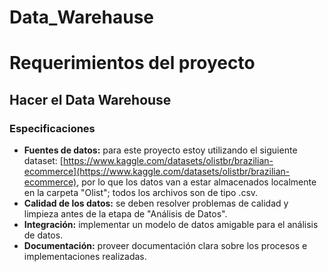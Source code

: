 # Data_Warehause

# Requerimientos del proyecto
## Hacer el Data Warehouse
### Especificaciones
- **Fuentes de datos:** para este proyecto estoy utilizando el siguiente dataset: [https://www.kaggle.com/datasets/olistbr/brazilian-ecommerce](https://www.kaggle.com/datasets/olistbr/brazilian-ecommerce), por lo que los datos van a estar almacenados localmente en la carpeta "Olist"; todos los archivos son de tipo .csv.
- **Calidad de los datos:** se deben resolver problemas de calidad y limpieza antes de la etapa de "Análisis de Datos".
- **Integración:** implementar un modelo de datos amigable para el análisis de datos.
- **Documentación:** proveer documentación clara sobre los procesos e implementaciones realizadas.
